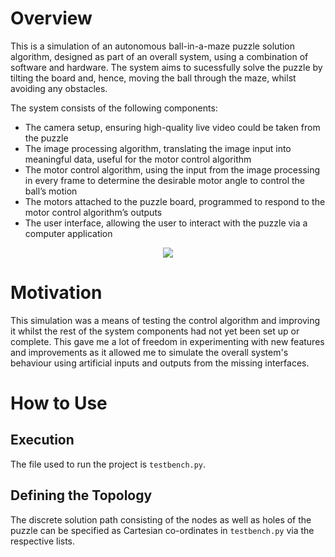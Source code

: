 # Overview

This is a simulation of an autonomous ball-in-a-maze puzzle solution algorithm, designed as part of an overall system, using a combination of software and hardware. The system aims to sucessfully solve the puzzle by tilting the board and, hence, moving the ball through the maze, whilst avoiding any obstacles.

The system consists of the following components:

* The camera setup, ensuring high-quality live video could be taken from the puzzle
* The image processing algorithm, translating the image input into meaningful data, useful for the motor control algorithm
* The motor control algorithm, using the input from the image processing in every frame to determine the desirable motor angle to control the ball’s motion
* The motors attached to the puzzle board, programmed to respond to the motor control algorithm’s outputs
* The user interface, allowing the user to interact with the puzzle via a computer application

<p align = "center">
    <img src="https://github.com/alexandrosfloros/Rolling-Ball-Control/blob/main/system_flowchart.png">
</p>

# Motivation

This simulation was a means of testing the control algorithm and improving it whilst the rest of the system components had not yet been set up or complete. This gave me a lot of freedom in experimenting with new features and improvements as it allowed me to simulate the overall system's behaviour using artificial inputs and outputs from the missing interfaces.

# How to Use

## Execution

The file used to run the project is ``testbench.py``.

## Defining the Topology

The discrete solution path consisting of the nodes as well as holes of the puzzle can be specified as Cartesian co-ordinates in ``testbench.py`` via the respective lists.

